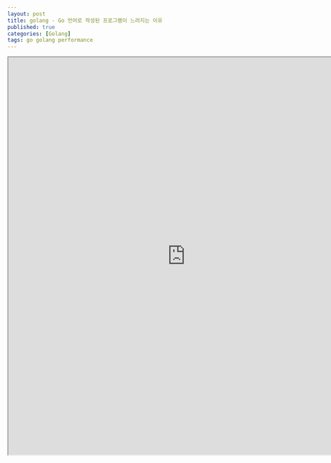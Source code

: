 ```yaml
---
layout: post
title: golang - Go 언어로 작성된 프로그램이 느려지는 이유
published: true
categories: [Golang]
tags: go golang performance
---
```

<iframe width="800" height="900" src="https://docs.google.com/document/d/e/2PACX-1vRNgtsZYhRrWlOhvhTjLFXXZAd4zTufGmKSD31_-6uyP9k7X6tvw5hu0Ayw6vXx-eqmwu5h77xznk-k/pub?embedded=true"></iframe>    
  